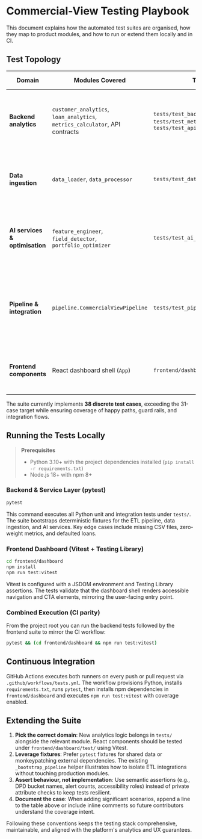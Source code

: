 # Commercial-View Testing Playbook

This document explains how the automated test suites are organised, how they map to
product modules, and how to run or extend them locally and in CI.

## Test Topology

| Domain | Modules Covered | Test File(s) | Representative Scenarios |
| --- | --- | --- | --- |
| **Backend analytics** | `customer_analytics`, `loan_analytics`, `metrics_calculator`, API contracts | `tests/test_backend_analytics.py`, `tests/test_metrics_calculator.py`, `tests/test_api_endpoints.py` | Customer DPD aggregation, weighted portfolio metrics, FastAPI endpoint guards |
| **Data ingestion** | `data_loader`, `data_processor` | `tests/test_data_ingestion.py` | File discovery precedence, error handling for missing feeds, date conversion coercion |
| **AI services & optimisation** | `feature_engineer`, `field_detector`, `portfolio_optimizer` | `tests/test_ai_services.py` | Customer type classification, payment-field detection heuristics, concentration and DPD alerting |
| **Pipeline & integration** | `pipeline.CommercialViewPipeline` | `tests/test_pipeline_integration.py` | Dataset loading resilience, DPD distribution creation, cohort recovery calculations, executive summary synthesis |
| **Frontend components** | React dashboard shell (`App`) | `frontend/dashboard/test/app.test.tsx` | Accessibility affordances, navigation attributes, hero content rendering |

The suite currently implements **38 discrete test cases**, exceeding the 31-case
target while ensuring coverage of happy paths, guard rails, and integration flows.

## Running the Tests Locally

> **Prerequisites**
>
> * Python 3.10+ with the project dependencies installed (`pip install -r requirements.txt`)
> * Node.js 18+ with npm 8+

### Backend & Service Layer (pytest)

```bash
pytest
```

This command executes all Python unit and integration tests under `tests/`. The
suite bootstraps deterministic fixtures for the ETL pipeline, data ingestion, and
AI services. Key edge cases include missing CSV files, zero-weight metrics, and
defaulted loans.

### Frontend Dashboard (Vitest + Testing Library)

```bash
cd frontend/dashboard
npm install
npm run test:vitest
```

Vitest is configured with a JSDOM environment and Testing Library assertions. The
tests validate that the dashboard shell renders accessible navigation and CTA
elements, mirroring the user-facing entry point.

### Combined Execution (CI parity)

From the project root you can run the backend tests followed by the frontend suite
to mirror the CI workflow:

```bash
pytest && (cd frontend/dashboard && npm run test:vitest)
```

## Continuous Integration

GitHub Actions executes both runners on every push or pull request via
`.github/workflows/tests.yml`. The workflow provisions Python, installs
`requirements.txt`, runs `pytest`, then installs npm dependencies in
`frontend/dashboard` and executes `npm run test:vitest` with coverage enabled.

## Extending the Suite

1. **Pick the correct domain**: New analytics logic belongs in `tests/` alongside
   the relevant module. React components should be tested under
   `frontend/dashboard/test/` using Vitest.
2. **Leverage fixtures**: Prefer `pytest` fixtures for shared data or monkeypatching
   external dependencies. The existing `_bootstrap_pipeline` helper illustrates how
   to isolate ETL integrations without touching production modules.
3. **Assert behaviour, not implementation**: Use semantic assertions (e.g., DPD
   bucket names, alert counts, accessibility roles) instead of private attribute
   checks to keep tests resilient.
4. **Document the case**: When adding significant scenarios, append a line to the
   table above or include inline comments so future contributors understand the
   coverage intent.

Following these conventions keeps the testing stack comprehensive, maintainable,
and aligned with the platform's analytics and UX guarantees.
